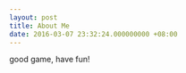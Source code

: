 ```yaml
---
layout: post
title: About Me
date: 2016-03-07 23:32:24.000000000 +08:00
---
```


good game, have fun!
